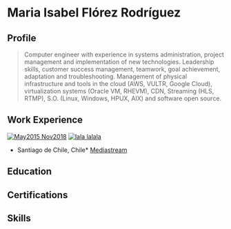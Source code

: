 # Maria Isabel Flórez Rodríguez

## Profile

>Computer engineer with experience in systems administration, project management and implementation of new technologies. Leadership skills, customer success management, teamwork, goal achievement, adaptation and troubleshooting. Management of physical infrastructure and tools in the cloud (AWS, VULTR, Google Cloud), virtualization systems (Oracle VM, RHEVM), CDN, Streaming (HLS, RTMP), S.O. (Linux, Windows, HPUX, AIX) and software open source.

## Work Experience
[![May2015 Nov2018](http://maisfloro.com)](http://maisfloro.com)
[![lala lalala](https://travis-ci.org/joemccann/dillinger.svg?branch=master)](https://travis-ci.org/joemccann/dillinger)
* Santiago de Chile, Chile* 
[Mediastream](https://www.mediastre.am/)




## Education

## Certifications

## Skills

##



